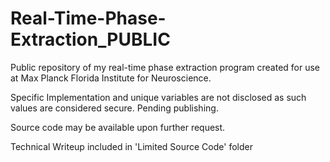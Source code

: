 # Real-Time-Phase-Extraction_PUBLIC
Public repository of my real-time phase extraction program created for use at Max Planck Florida Institute for Neuroscience. 

Specific Implementation and unique variables are not disclosed as such values are considered secure. Pending publishing.

Source code may be available upon further request.

Technical Writeup included in 'Limited Source Code' folder
